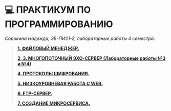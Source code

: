 # 💻 ПРАКТИКУМ ПО ПРОГРАММИРОВАНИЮ

_Сорокина Надежда, ЗБ-ПИ21-2, лабораторные работы 4 семестра._


> [__1. ФАЙЛОВЫЙ МЕНЕДЖЕР.__](https://github.com/not-fate/Practicum/tree/main/%D0%9B%D0%B0%D0%B1.1.%20%D0%A4%D0%B0%D0%B8%CC%86%D0%BB%D0%BE%D0%B2%D1%8B%D0%B8%CC%86%20%D0%BC%D0%B5%D0%BD%D0%B5%D0%B4%D0%B6%D0%B5%D1%80)
> 
> [__2, 3. МНОГОПОТОЧНЫЙ ЭХО-СЕРВЕР (Лабораторные работы №3 и №4)__](https://github.com/not-fate/Practicum/tree/main/%D0%9C%D0%BD%D0%BE%D0%B3%D0%BE%D0%BF%D0%BE%D1%82%D0%BE%D1%87%D0%BD%D1%8B%D0%B9%20%D1%81%D0%B5%D1%80%D0%B2%D0%B5%D1%80)
> 
> [__4. ПРОТОКОЛЫ ШИФРОВАНИЯ.__]()
> 
> [__5. НИЗКОУРОВНЕВАЯ РАБОТА С WEB.__]()
> 
> [__6. FTP-СЕРВЕР.__]()
> 
> [__7. СОЗДАНИЕ МИКРОСЕРВИСА.__]()
